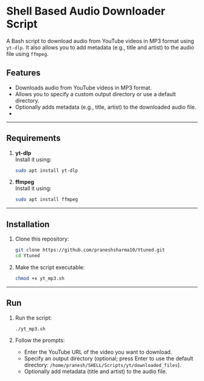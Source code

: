 # Shell Based Audio Downloader Script

A Bash script to download audio from YouTube videos in MP3 format using `yt-dlp`. It also allows you to add metadata (e.g., title and artist) to the audio file using `ffmpeg`.

## Features

- Downloads audio from YouTube videos in MP3 format.
- Allows you to specify a custom output directory or use a default directory.
- Optionally adds metadata (e.g., title, artist) to the downloaded audio file.
- 
---

## Requirements

1. **yt-dlp**  
   Install it using:
   ```bash
   sudo apt install yt-dlp
   ```

2. **ffmpeg**  
   Install it using:
   ```bash
   sudo apt install ffmpeg
   ```

---

## Installation

1. Clone this repository:
   ```bash
   git clone https://github.com/praneshsharma10/Ytuned.git
   cd Ytuned
   ```

2. Make the script executable:
   ```bash
   chmod +x yt_mp3.sh
   ```

---

## Run

1. Run the script:
   ```bash
   ./yt_mp3.sh
   ```

2. Follow the prompts:
   - Enter the YouTube URL of the video you want to download.
   - Specify an output directory (optional; press Enter to use the default directory: `/home/pranesh/SHELL/Scripts/yt/downloaded_files`).
   - Optionally add metadata (title and artist) to the audio file.
